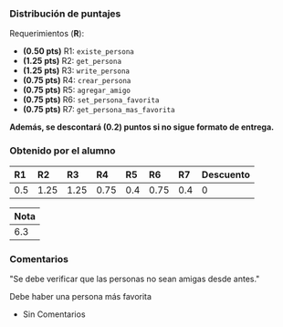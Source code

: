﻿### Distribución de puntajes

Requerimientos (**R**):

* **(0.50 pts)** R1: `existe_persona`
* **(1.25 pts)** R2: `get_persona`
* **(1.25 pts)** R3: `write_persona`
* **(0.75 pts)** R4: `crear_persona`
* **(0.75 pts)** R5: `agregar_amigo`
* **(0.75 pts)** R6: `set_persona_favorita`
* **(0.75 pts)** R7: `get_persona_mas_favorita`

**Además, se descontará (0.2) puntos si no sigue formato de entrega.**

### Obtenido por el alumno
| R1 | R2 | R3 | R4 | R5 | R6 | R7 |Descuento |
|:---|:---|:---|:---|:---|:---|:---|:---------|
| 0.5 | 1.25 | 1.25 | 0.75 | 0.4 | 0.75 | 0.4 | 0 |

| Nota |
|:-----|
| 6.3 |

### Comentarios

"Se debe verificar que las personas no sean amigas desde antes."

Debe haber una persona más favorita


* Sin Comentarios
